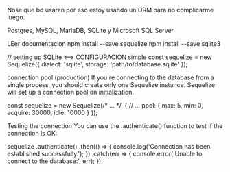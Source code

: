 Nose que bd usaran por eso estoy usando un ORM para no complicarme luego.

Postgres, MySQL, MariaDB, SQLite y Microsoft SQL Server

LEer documentacion
npm install --save sequelize
npm install --save sqlite3


//  setting up SQLite <==> CONFIGURACION simple
const sequelize = new Sequelize({
  dialect: 'sqlite',
  storage: 'path/to/database.sqlite'
});


connection pool (production)
If you're connecting to the database from a single process, you should create only one Sequelize instance. Sequelize will set up a connection pool on initialization.

const sequelize = new Sequelize(/* ... */, {
  // ...
  pool: {
    max: 5,
    min: 0,
    acquire: 30000,
    idle: 10000
  }
});


Testing the connection
You can use the .authenticate() function to test if the connection is OK:

sequelize
  .authenticate()
  .then(() => {
    console.log('Connection has been established successfully.');
  })
  .catch(err => {
    console.error('Unable to connect to the database:', err);
  });